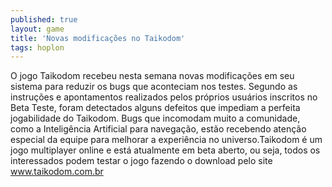 ```yaml
---
published: true
layout: game
title: 'Novas modificações no Taikodom'
tags: hoplon
---
```

O jogo Taikodom recebeu nesta semana novas modificações em seu sistema para reduzir os bugs que aconteciam nos testes. Segundo as instruções e apontamentos realizados pelos próprios usuários inscritos no Beta Teste, foram detectados alguns defeitos que impediam a perfeita jogabilidade do Taikodom. Bugs que incomodam muito a comunidade, como a Inteligência Artificial para navegação, estão recebendo atenção especial da equipe para melhorar a experiência no universo.Taikodom é um jogo multiplayer online e está atualmente em beta aberto, ou seja, todos os interessados podem testar o jogo fazendo o download pelo site <a href="http://www.taikodom.com.br">www.taikodom.com.br</a>



